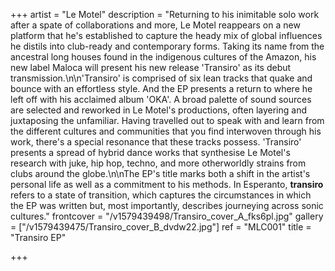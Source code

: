 +++
artist = "Le Motel"
description = "Returning to his inimitable solo work after a spate of collaborations and more, Le Motel reappears on a new platform that he's established to capture the heady mix of global influences he distils into club-ready and contemporary forms. Taking its name from the ancestral long houses found in the indigenous cultures of the Amazon, his new label Maloca will present his new release 'Transiro' as its debut transmission.\n\n'Transiro' is comprised of six lean tracks that quake and bounce with an effortless style. And the EP presents a return to where he left off with his acclaimed album 'OKA'. A broad palette of sound sources are selected and reworked in Le Motel's productions, often layering and juxtaposing the unfamiliar. Having travelled out to speak with and learn from the different cultures and communities that you find interwoven through his work, there's a special resonance that these tracks possess. 'Transiro' presents a spread of hybrid dance works that synthesise Le Motel's research with juke, hip hop, techno, and more otherworldly strains from clubs around the globe.\n\nThe EP's title marks both a shift in the artist's personal life as well as a commitment to his methods. In Esperanto, **transiro** refers to a state of transition, which captures the circumstances in which the EP was written but, most importantly, describes journeying across sonic cultures."
frontcover = "/v1579439498/Transiro_cover_A_fks6pl.jpg"
gallery = ["/v1579439475/Transiro_cover_B_dvdw22.jpg"]
ref = "MLC001"
title = "Transiro EP"

+++
